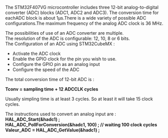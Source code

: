 The STM32F407VG microcontroller includes three 12-bit analog-to-digital converter (ADC) blocks (ADC1, ADC2 and ADC3). The conversion time for eachADC block is about 1µs.There is a wide variety of possible ADC configurations.The maximum frequency of the analog ADC clock is 36 MHz.

The possibilities of use of an ADC converter are multiple.  
The resolution of the ADC is configurable: 12, 10, 8 or 6 bits.  
The Configuration of an ADC using STM32CubeMX :  
- Activate the ADC clock
- Enable the GPIO clock for the pin you wish to use.
- Configure the GPIO pin as an analog input
- Configure the speed of the ADC

The total conversion time of 12-bit ADC is :  

**Tconv = sampling time + 12 ADCCLK cycles**

Usually simpling time is at least 3 cycles. So at least it will take 15 clock cycles.  

The instructions used to convert an analog input are :
**HAL_ADC_Start(&hadc1) ;  
HAL_ADC_PollForConversion(&hadc1, 100) ; // waiting 100 clock cycles  
Valeur_ADC = HAL_ADC_GetValue(&hadc1) ;**

